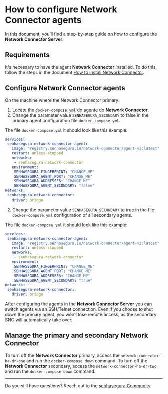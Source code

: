 # How to configure Network Connector agents


In this document, you’ll find a step-by-step guide on how to configure the **Network Connector Server**.

## Requirements

It's necessary to have the agent **Network Connector** installed. To do this, follow the steps in the document [How to install Network Connector](/docs/en/network-connector-how-to-install-network-connector).

## Configure Network Connector agents

On the machine where the Network Connector primary:

1. Locate the `docker-compose.yml` do agente do **Network Connector**.
2. Change the parameter value `SENHASEGURA_SECONDARY` to false in the primary agent configuration file `docker-compose.yml`.

The file `docker-compose.yml` it should look like this example:

```yml
services:
 senhasegura-network-connector-agent:
   image: "registry.senhasegura.io/network-connector/agent-v2:latest"
   restart: unless-stopped
   networks:
    - senhasegura-network-connector
   environment:
    SENHASEGURA_FINGERPRINT: "CHANGE_ME"
    SENHASEGURA_AGENT_PORT: "CHANGE_ME"
    SENHASEGURA_ADDRESSES: "CHANGE_ME"
    SENHASEGURA_AGENT_SECONDARY: "false"
networks:
 senhasegura-network-connector:
   driver: bridge
```

2. Change the parameter value `SENHASEGURA_SECONDARY` to true in the file `docker-compose.yml` configuration of all secondary agents.

The file `docker-compose.yml` it should look like this example:

```yml
services:
 senhasegura-network-connector-agent:
   image: "registry.senhasegura.io/network-connector/agent-v2:latest"
   restart: unless-stopped
   networks:
    - senhasegura-network-connector
   environment:
    SENHASEGURA_FINGERPRINT: "CHANGE_ME"
    SENHASEGURA_AGENT_PORT: "CHANGE_ME"
    SENHASEGURA_ADDRESSES: "CHANGE_ME"
    SENHASEGURA_AGENT_SECONDARY: "true"
networks:
 senhasegura-network-connector:
   driver: bridge
```

After configuring the agents in the **Network Connector Server** you can switch agents via an SSH/Telnet connection. Even if you choose to shut down the primary agent, you won’t lose remote access, as the secondary SNC will automatically take over.

## Manage the primary and secondary Network Connector

To turn off the **Network Connector** primary, access the `network-connector-ha-dr-one` and run the `docker-compose down` command. To turn off the **Network Connector** secondary, access the `network-connector-ha-dr-two` and run the `docker-compose down` command.

---

Do you still have questions? Reach out to the [senhasegura Community](https://community.senhasegura.io/).